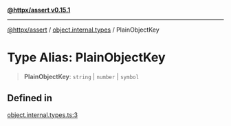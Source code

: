 [**@httpx/assert v0.15.1**](../../README.md)

***

[@httpx/assert](../../README.md) / [object.internal.types](../README.md) / PlainObjectKey

# Type Alias: PlainObjectKey

> **PlainObjectKey**: `string` \| `number` \| `symbol`

## Defined in

[object.internal.types.ts:3](https://github.com/belgattitude/httpx/blob/d121a71b95064daafd75a20aabf0a30f5fcdfbfa/packages/assert/src/object.internal.types.ts#L3)
